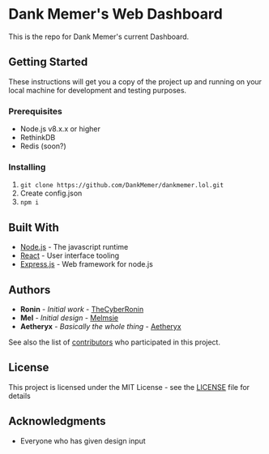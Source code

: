 # Dank Memer's Web Dashboard

This is the repo for Dank Memer's current Dashboard.

## Getting Started

These instructions will get you a copy of the project up and running on your local machine for development and testing purposes.

### Prerequisites

- Node.js v8.x.x or higher
- RethinkDB
- Redis (soon?)

### Installing
1. `git clone https://github.com/DankMemer/dankmemer.lol.git`
2. Create config.json
3. `npm i`

## Built With

* [Node.js](http://www.dropwizard.io/1.0.2/docs/) - The javascript runtime
* [React](https://reactjs.org/) - User interface tooling
* [Express.js](https://expressjs.com/) - Web framework for node.js

## Authors

* **Ronin** - *Initial work* - [TheCyberRonin](https://github.com/TheCyberRonin)
* **Mel** - *Initial design* - [Melmsie](https://github.com/melmsie)
* **Aetheryx** - *Basically the whole thing* - [Aetheryx](https://github.com/aetheryx)


See also the list of [contributors](https://github.com/DankMemer/dankmemer.lol/contributors) who participated in this project.

## License

This project is licensed under the MIT License - see the [LICENSE](LICENSE) file for details

## Acknowledgments

* Everyone who has given design input
